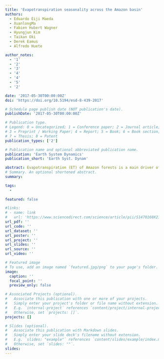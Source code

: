 ```yaml
---
title: 'Evapotranspiration seasonality across the Amazon basin'
authors:
  - Eduardo Eiji Maeda
  - XuanlongMa
  - Fabien Hubert Wagner
  - Hyungjun Kim
  - Taikan Oki
  - Derek Eamus
  - Alfredo Huete

author_notes:
  - '1'
  - '2'
  - '3'
  - '4'
  - '4'
  - '5'
  - '2'

date: '2017-05-30T00:00:00Z'
doi: 'https://doi.org/10.5194/esd-8-439-2017'

# Schedule page publish date (NOT publication's date).
publishDate: '2017-05-30T00:00:00Z'

# Publication type.
# Legend: 0 = Uncategorized; 1 = Conference paper; 2 = Journal article;
# 3 = Preprint / Working Paper; 4 = Report; 5 = Book; 6 = Book section;
# 7 = Thesis; 8 = Patent
publication_types: ['2']

# Publication name and optional abbreviated publication name.
publication: 'Earth System Dynamics'
publication_short: 'Earth Syst. Dynam'

abstract: Evapotranspiration (ET) of Amazon forests is a main driver of regional climate patterns and an important indicator of ecosystem functioning. Despite its importance, the seasonal variability of ET over Amazon forests, and its relationship with environmental drivers, is still poorly understood. In this study, we carry out a water balance approach to analyse seasonal patterns in ET and their relationships with water and energy drivers over five sub-basins across the Amazon Basin. We used in situ measurements of river discharge, and remotely sensed estimates of terrestrial water storage, rainfall, and solar radiation. We show that the characteristics of ET seasonality in all sub-basins differ in timing and magnitude. The highest mean annual ET was found in the northern Rio Negro basin (∼ 1497 mm year−1) and the lowest values in the Solimões River basin (∼ 986 mm year−1). For the first time in a basin-scale study, using observational data, we show that factors limiting ET vary across climatic gradients in the Amazon, confirming local-scale eddy covariance studies. Both annual mean and seasonality in ET are driven by a combination of energy and water availability, as neither rainfall nor radiation alone could explain patterns in ET. In southern basins, despite seasonal rainfall deficits, deep root water uptake allows increasing rates of ET during the dry season, when radiation is usually higher than in the wet season. We demonstrate contrasting ET seasonality with satellite greenness across Amazon forests, with strong asynchronous relationships in ever-wet watersheds, and positive correlations observed in seasonally dry watersheds. Finally, we compared our results with estimates obtained by two ET models, and we conclude that neither of the two tested models could provide a consistent representation of ET seasonal patterns across the Amazon.
# Summary. An optional shortened abstract.
summary: 

tags:
  - 
  
featured: false

#links:
# - name: link
#   url: 'https://www.sciencedirect.com/science/article/pii/S1470160X21006658'
url_pdf: ''
url_code: ''
url_dataset: ''
url_poster: ''
url_project: ''
url_slides: ''
url_source: ''
url_video: ''

# Featured image
# To use, add an image named `featured.jpg/png` to your page's folder.
image:
  caption: ''
  focal_point: ''
  preview_only: false

# Associated Projects (optional).
#   Associate this publication with one or more of your projects.
#   Simply enter your project's folder or file name without extension.
#   E.g. `internal-project` references `content/project/internal-project/index.md`.
#   Otherwise, set `projects: []`.
projects: []

# Slides (optional).
#   Associate this publication with Markdown slides.
#   Simply enter your slide deck's filename without extension.
#   E.g. `slides: "example"` references `content/slides/example/index.md`.
#   Otherwise, set `slides: ""`.
slides:
---
```


